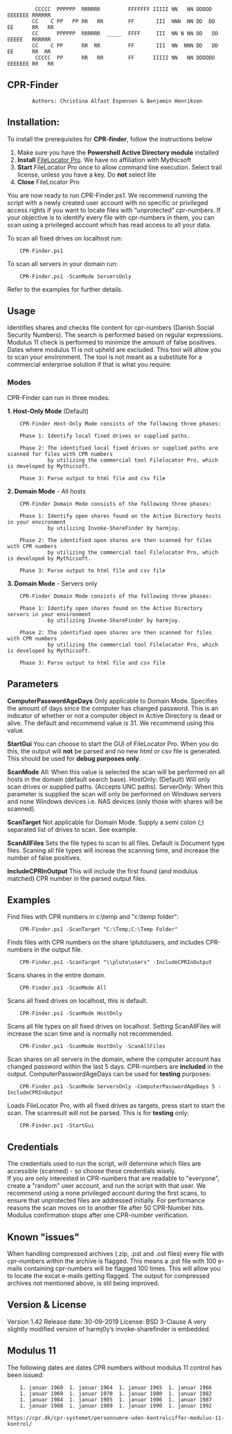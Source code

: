 <!--
test
-->


			 CCCCC  PPPPPP  RRRRRR         FFFFFFF IIIII NN   NN DDDDD   EEEEEEE RRRRRR
			CC    C PP   PP RR   RR        FF       III  NNN  NN DD  DD  EE      RR   RR
			CC      PPPPPP  RRRRRR  _____  FFFF     III  NN N NN DD   DD EEEEE   RRRRRR
			CC    C PP      RR  RR         FF       III  NN  NNN DD   DD EE      RR  RR
			 CCCCC  PP      RR   RR        FF      IIIII NN   NN DDDDDD  EEEEEEE RR   RR





## CPR-Finder
			Authors: Christina Alfast Espensen & Benjamin Henriksen

## Installation:					
To install the prerequisites for **CPR-finder**, follow the instructions below
1. Make sure you have the **Powershell Active Directory module** installed
2. **Install** [FileLocator Pro](https://www.mythicsoft.com/filelocatorpro/). We have no affiliation with Mythicsoft
3. **Start** FileLocator Pro once to allow command line execution. Select trail license, unless you have a key. Do **not** select lite
4. **Close** FileLocator Pro


You are now ready to run CPR-Finder.ps1. We recommend running the script with a newly created user account with no specific or privileged access rights if you want to locate files with “unprotected” cpr-numbers.
If your objective is to identify every file with cpr-numbers in them, you can scan using a privileged account which has read access to all your data.

To scan all fixed drives on localhost run:

		CPR-Finder.ps1

To scan all servers in your domain run:

		CPR-Finder.ps1 -ScanMode ServersOnly
Refer to the examples for further details.	


## Usage
Identifies shares and checks file content for cpr-numbers (Danish Social Security Numbers).
The search is performed based on regular expressions.
   Modulus 11 check is performed to minimize the amount of false positives.
Dates where modulus 11 is not upheld are excluded.
This tool will allow you to scan your environment. The tool is not meant as a substitute
for a commercial enterprise solution if that is what you require.
### Modes
CPR-Finder can run in three  modes:

**1. Host-Only Mode** (Default)

        CPR-Finder Host-Only Mode consists of the following three phases:

        Phase 1: Identify local fixed drives or supplied paths.

        Phase 2: The identified local fixed drives or supplied paths are scanned for files with CPR numbers
                 by utilizing the commercial tool Filelocator Pro, which is developed by Mythicsoft.                 

        Phase 3: Parse output to html file and csv file

**2. Domain Mode** - All hosts

        CPR-Finder Domain Mode consists of the following three phases:

        Phase 1: Identify open shares found on the Active Directory hosts in your environment
                 by utilizing Invoke-ShareFinder by harmjoy.

        Phase 2: The identified open shares are then scanned for files with CPR numbers
                 by utilizing the commercial tool Filelocator Pro, which is developed by Mythicsoft.  

        Phase 3: Parse output to html file and csv file

**3. Domain Mode** - Servers only

        CPR-Finder Domain Mode consists of the following three phases:

        Phase 1: Identify open shares found on the Active Directory servers in your environment
                 by utilizing Invoke-ShareFinder by harmjoy.

        Phase 2: The identified open shares are then scanned for files with CPR numbers
                 by utilizing the commercial tool Filelocator Pro, which is developed by Mythicsoft.  

        Phase 3: Parse output to html file and csv file


## Parameters
**ComputerPasswordAgeDays**
	    Only applicable to Domain Mode.
		Specifies the amount of days since the computer has changed password.
	    This is an indicator of whether or not a computer object in Active Directory is dead or alive.
	    The default and recommend value is 31. We recommend using this value.

**StartGui**
	You can choose to start the GUI of FileLocator Pro. When you do this, the output will **not** be parsed and no new html or csv file is generated.
    This should be used for **debug purposes only**.

 **ScanMode**
    All: When this value is selected the scan will be performed on all hosts in the domain (default search base).
    HostOnly: (Default) Will only scan drives or supplied paths. (Accepts UNC paths).
    ServerOnly: When this parameter is supplied the scan will only be performed on Windows servers and none Windows devices i.e. NAS devices (only those with shares will be scanned).

**ScanTarget**
    Not applicable for Domain Mode.
    Supply a semi colon (;) separated list of drives to scan. See example.

**ScanAllFiles**
    Sets the file types to scan to all files.
    Default is Document type files.
    Scaning all file types will increas the scanning time, and increase the number of false positives.

**IncludeCPRInOutput**
    This will include the first found (and modulus matched) CPR number in the parsed output files.

## Examples
Find files with CPR numbers in c:\temp and "c:\temp folder":

	    CPR-Finder.ps1 -ScanTarget "C:\Temp;C:\Temp Folder"
    
Finds files with CPR numbers on the share \\pluto\users, and includes CPR-numbers in the output file.

		CPR-Finder.ps1 -ScanTarget "\\pluto\users" -IncludeCPRInOutput

Scans shares in the entire domain.

		CPR-Finder.ps1 -ScanMode All

Scans all fixed drives on localhost, this is default.

		CPR-Finder.ps1 -ScanMode HostOnly

Scans all file types on all fixed drives on localhost. Setting ScanAllFiles will increase the scan time and is normally not recommended.

		CPR-Finder.ps1 -ScanMode HostOnly -ScanAllFiles

Scan shares on all servers in the domain, where the computer account has changed password within the
last 5 days. CPR-numbers are **included** in the output.
ComputerPasswordAgeDays can be used for **testing** purposes:

		CPR-Finder.ps1 -ScanMode ServersOnly -ComputerPasswordAgeDays 5 -IncludeCPRInOutput

Loads FileLocator Pro, with all fixed drives as targets, press start to start the scan. The scanresult
will not be parsed.  This is for **testing** only:

	    CPR-Finder.ps1 -StartGui

## Credentials
The credentials used to run the script, will determine which files are accessible (scanned) - so choose these credentials wisely.	 
If you are only interested in CPR-numbers that are readable to "everyone", create a "random" user account, and run the script with that user.
We recommend using a none privileged account during the first scans, to ensure that unprotected files are addressed initially.
For performance reasons the scan moves on to another file after 50 CPR-Number hits. Modulus confirmation stops after one CPR-number verification.
## Known "issues"
 When handling compressed archives (.zip, .pst and .ost files) every file with cpr-numbers
 within the archive is flagged. This means a .pst file with 100 e-mails containing
 cpr-numbers will be flagged 100 times. This will allow you to locate the excat e-mails
 getting flagged. The output for compressed archives not mentioned above, is stil being improved.
 
## Version & License
Version 1.42
Release date: 30-09-2019
License: BSD 3-Clause
A very slightly modified version of harmj0y’s invoke-sharefinder is embedded.



## Modulus 11
The following dates are dates CPR numbers without modulus 11 control has been issued:

		1. januar 1960	1. januar 1964	1. januar 1965	1. januar 1966
		1. januar 1969	1. januar 1970	1. januar 1980	1. januar 1982
		1. januar 1984	1. januar 1985	1. januar 1986	1. januar 1987
		1. januar 1988	1. januar 1989	1. januar 1990	1. januar 1992

    https://cpr.dk/cpr-systemet/personnumre-uden-kontrolciffer-modulus-11-kontrol/
